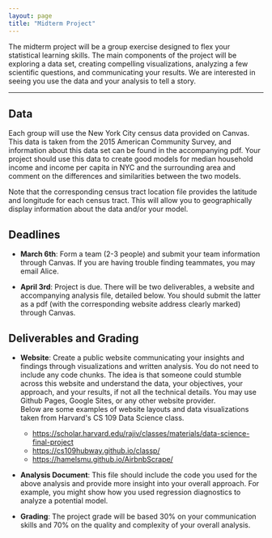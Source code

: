 ```yaml
---
layout: page
title: "Midterm Project"
---
```


The midterm project will be a group exercise designed to flex your statistical learning skills. The main components of the project will be exploring a data set, creating compelling visualizations, analyzing a few scientific questions, and communicating your results. We are interested in seeing you use the data and your analysis to tell a story. 

---

## Data

Each group will use the New York City census data provided on Canvas. This data is taken from the 2015 American Community Survey, and information about this data set can be found in the accompanying pdf. Your project should use this data to create good models for median household income and income per capita in NYC and the surrounding area and comment on the differences and similarities between the two models. 

Note that the corresponding census tract location file provides the latitude and longitude for each census tract. This will allow you to geographically display information about the data and/or your model. 

## Deadlines  

  -  **March 6th**: Form a team (2-3 people) and submit your team information through Canvas. If you are having trouble finding teammates, you may email Alice.
  
  -  **April 3rd**: Project is due. There will be two deliverables, a website and accompanying analysis file, detailed below. You should submit the latter as a pdf (with the corresponding website address clearly marked) through Canvas.  

## Deliverables and Grading  

  -  **Website**: Create a public website communicating your insights and findings through visualizations and written analysis. You do not need to include any code chunks. The idea is that someone could stumble across this website and understand the data, your objectives, your approach, and your results, if not all the technical details. You may use Github Pages, Google Sites, or any other website provider.   
  Below are some examples of website layouts and data visualizations taken from Harvard's CS 109 Data Science class.   
     -  <https://scholar.harvard.edu/rajiv/classes/materials/data-science-final-project>  
     -  <https://cs109hubway.github.io/classp/>  
     -  <https://hamelsmu.github.io/AirbnbScrape/>
  
  -  **Analysis Document**: This file should include the code you used for the above analysis and provide more insight into your overall approach. For example, you might show how you used regression diagnostics to analyze a potential model. 
  
  -  **Grading**: The project grade will be based 30% on your communication skills and 70% on the quality and complexity of your overall analysis. 

